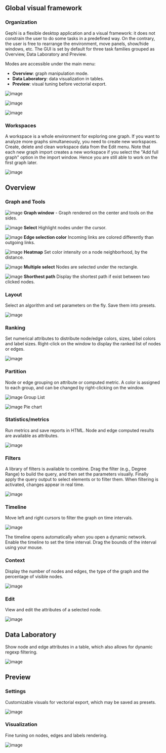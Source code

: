 ## Global visual framework

### Organization

Gephi is a flexible desktop application and a visual framework: it does not constrain the user to do some tasks in a predefined way. On the contrary, the user is free to rearrange the environment, move panels, show/hide windows, etc. The GUI is set by default for three task families grouped as Overview, Data Laboratory and Preview.

Modes are accessible under the main menu:
- **Overview**: graph manipulation mode.
- **Data Laboratory**: data visualization in tables.
- **Preview**: visual tuning before vectorial export.

![image](https://cloud.githubusercontent.com/assets/177962/5592891/ff1400d0-91e9-11e4-97bf-f9bcb28c95e1.png)

![image](https://cloud.githubusercontent.com/assets/177962/5592889/d47429fe-91e9-11e4-801b-af3430b381b9.png)

![image](https://cloud.githubusercontent.com/assets/177962/5592892/0b62b3ea-91ea-11e4-8fcc-158facd255eb.png)

### Workspaces

A workspace is a whole environment for exploring one graph. If you want to analyze more graphs simultaneously, you need to create new workspaces. Create, delete and clean workspace data from the Edit menu.
Note that each new graph import creates a new workspace if you select the "Add full graph" option in the import window. Hence you are still able to work on the first graph later.

![image](https://cloud.githubusercontent.com/assets/177962/5592898/4c1f69aa-91ea-11e4-82cb-d6e5f73f40d7.png)

## Overview

### Graph and Tools

![image](https://cloud.githubusercontent.com/assets/177962/5592901/5db09874-91ea-11e4-8601-cb3f7b5d7c7e.png)
**Graph window** - Graph rendered on the center and tools on the sides.

![image](https://cloud.githubusercontent.com/assets/177962/5592902/6c2804f0-91ea-11e4-9ed5-0b5643303610.png)
**Select** Highlight nodes under the cursor.

![image](https://cloud.githubusercontent.com/assets/177962/5592904/7ceb37ee-91ea-11e4-8d10-e3049f77f4f0.png)
**Edge selection color** Incoming links are colored differently than outgoing links.

![image](https://cloud.githubusercontent.com/assets/177962/5592907/88b4e462-91ea-11e4-9ce7-144b5c211dcf.png)
**Heatmap** Set color intensity on a node neighborhood, by the distance.

![image](https://cloud.githubusercontent.com/assets/177962/5592910/93e37574-91ea-11e4-9640-e6f70fa02ea6.png)
**Multiple select** Nodes are selected under the rectangle.

![image](https://cloud.githubusercontent.com/assets/177962/5592912/9fe36f46-91ea-11e4-9f5c-bc4258d8fcd0.png)
**Shorthest path** Display the shortest path if exist between two clicked nodes.

### Layout

Select an algorithm and set parameters on the fly. Save them into presets.

![image](https://cloud.githubusercontent.com/assets/177962/5592915/c1db479a-91ea-11e4-8a75-b0a98ec98fb7.png)

### Ranking

Set numerical attributes to distribute node/edge colors, sizes, label colors and label sizes. Right-click on the window to display the ranked list of nodes or edges.

![image](https://cloud.githubusercontent.com/assets/177962/5592917/ce762b32-91ea-11e4-83aa-b7bdb67c7739.png)

### Partition

Node or edge grouping on attribute or computed metric. A color is assigned to each group, and can be changed by right-clicking on the window.

![image](https://cloud.githubusercontent.com/assets/177962/5592918/dd088172-91ea-11e4-9443-d5058c1f71bf.png)
Group List

![image](https://cloud.githubusercontent.com/assets/177962/5592919/e2bbd560-91ea-11e4-9cf1-cd8a9101cd16.png)
Pie chart

### Statistics/metrics

Run metrics and save reports in HTML. Node and edge computed results are available as attributes.

![image](https://cloud.githubusercontent.com/assets/177962/5592923/f6a3699e-91ea-11e4-8276-cd7237738a92.png)

### Filters

A library of filters is available to combine. Drag the filter (e.g., Degree Range) to build the query, and then set the parameters visually. Finally apply the query output to select elements or to filter them. When filtering is activated, changes appear in real time.

![image](https://cloud.githubusercontent.com/assets/177962/5592924/02dc483e-91eb-11e4-840f-50b8d081b90d.png)

### Timeline

Move left and right cursors to filter the graph on time intervals.

![image](https://cloud.githubusercontent.com/assets/177962/5592925/0f878ada-91eb-11e4-871f-d1d63d585861.png)

The timeline opens automatically when you open a dynamic network. Enable the timeline to set the time interval. Drag the bounds of the interval using your mouse.

### Context

Display the number of nodes and edges, the type of the graph and the percentage of visible nodes.

![image](https://cloud.githubusercontent.com/assets/177962/5592927/1d806a76-91eb-11e4-9e15-6f62d129c1d8.png)

### Edit

View and edit the attributes of a selected node.

![image](https://cloud.githubusercontent.com/assets/177962/5592929/292a6f5c-91eb-11e4-9c89-dd63b31d0fe4.png)

## Data Laboratory

Show node and edge attributes in a table, which also allows for dynamic regexp filtering.

![image](https://cloud.githubusercontent.com/assets/177962/5592930/3eac363a-91eb-11e4-8e89-5d1ad36764b7.png)

## Preview

### Settings

Customizable visuals for vectorial export, which may be saved as presets.

![image](https://cloud.githubusercontent.com/assets/177962/5592932/514e57e6-91eb-11e4-8e94-562145c49fcd.png)

### Visualization

Fine tuning on nodes, edges and labels rendering.

![image](https://cloud.githubusercontent.com/assets/177962/5592936/5de54e24-91eb-11e4-8302-0bf891c4cfe8.png)